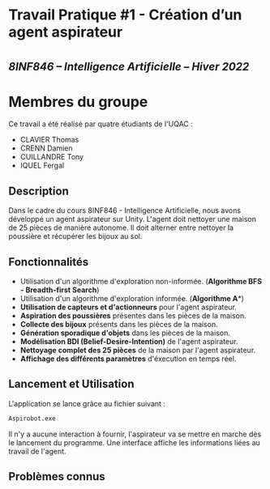 # Travail Pratique #1 - Création d’un agent aspirateur
# 
## _8INF846 – Intelligence Artificielle – Hiver 2022_
#
# Membres du groupe

Ce travail a été réalisé par quatre étudiants de l'UQAC :

- CLAVIER Thomas
- CRENN Damien
- CUILLANDRE Tony
- IQUEL Fergal

## Description

Dans le cadre du cours 8INF846 - Intelligence Artificielle, nous avons développé un agent aspirateur sur Unity. L'agent doit nettoyer une maison de 25 pièces de manière autonome. Il doit alterner entre nettoyer la poussière et récupérer les bijoux au sol.

## Fonctionnalités

- Utilisation d'un algorithme d'exploration non-informée. (**Algorithme BFS - Breadth-first Search**)
- Utilisation d'un algorithme d'exploration informée. (**Algorithme A***)
- **Utilisation de capteurs et d'actionneurs** pour l'agent aspirateur.
- **Aspiration des poussières** présentes dans les pièces de la maison.
- **Collecte des bijoux** présents dans les pièces de la maison.
- **Génération sporadique d'objets** dans les pièces de la maison.
- **Modélisation BDI (Belief-Desire-Intention)** de l'agent aspirateur.
- **Nettoyage complet des 25 pièces** de la maison par l'agent aspirateur.
- **Affichage des différents paramètres** d'éxecution en temps réel.

## Lancement et Utilisation

L'application se lance grâce au fichier suivant :

```sh
Aspirobot.exe
```

Il n'y a aucune interaction à fournir, l'aspirateur va se mettre en marche dès le lancement du programme. Une interface affiche les informations liées au travail de l'agent.

## Problèmes connus
